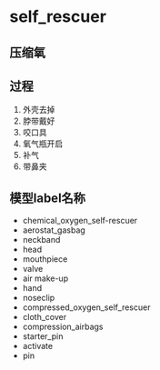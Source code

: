 # self_rescuer
## 压缩氧
## 过程
1. 外壳去掉
2. 脖带戴好 
3. 咬口具
4. 氧气瓶开启
5. 补气
6. 带鼻夹

## 模型label名称
- chemical_oxygen_self-rescuer
- aerostat_gasbag
- neckband
- head
- mouthpiece
- valve
- air make-up
- hand
- noseclip
- compressed_oxygen_self_rescuer
- cloth_cover
- compression_airbags
- starter_pin
- activate
- pin